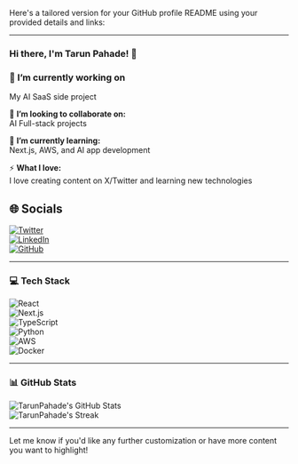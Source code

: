 Here's a tailored version for your GitHub profile README using your provided details and links: 

---

### Hi there, **I'm Tarun Pahade!** 👋

### 🔭 I’m currently working on 
My AI SaaS side project

👯 **I’m looking to collaborate on:**  
AI Full-stack projects  

🌱 **I’m currently learning:**  
Next.js, AWS, and AI app development  

⚡ **What I love:**  
I love creating content on X/Twitter and learning new technologies  

## 🌐 Socials

[![Twitter](https://img.shields.io/badge/Twitter-%231DA1F2.svg?logo=Twitter&logoColor=white)](https://x.com/TarunPahade)  
[![LinkedIn](https://img.shields.io/badge/LinkedIn-%230077B5.svg?logo=linkedin&logoColor=white)](https://www.linkedin.com/in/tarun-pahade-38b350236/)  
[![GitHub](https://img.shields.io/badge/GitHub-%2312100E.svg?logo=github&logoColor=white)](https://github.com/tarunpahade)

---

### 💻 Tech Stack

![React](https://img.shields.io/badge/react-%2320232a.svg?style=for-the-badge&logo=react&logoColor=%2361DAFB)  
![Next.js](https://img.shields.io/badge/Next-black?style=for-the-badge&logo=next.js&logoColor=white)  
![TypeScript](https://img.shields.io/badge/typescript-%23007ACC.svg?style=for-the-badge&logo=typescript&logoColor=white)  
![Python](https://img.shields.io/badge/python-3670A0?style=for-the-badge&logo=python&logoColor=ffdd54)  
![AWS](https://img.shields.io/badge/AWS-%23FF9900.svg?style=for-the-badge&logo=amazon-aws&logoColor=white)  
![Docker](https://img.shields.io/badge/docker-%232496ED.svg?style=for-the-badge&logo=docker&logoColor=white)  

---

### 📊 GitHub Stats

![TarunPahade's GitHub Stats](https://github-readme-stats.vercel.app/api?username=tarunpahade&theme=vue-dark&show_icons=true&hide_border=false&count_private=true)  
![TarunPahade's Streak](https://github-readme-streak-stats.herokuapp.com/?user=tarunpahade&theme=vue-dark&hide_border=false)  

---

Let me know if you'd like any further customization or have more content you want to highlight!
